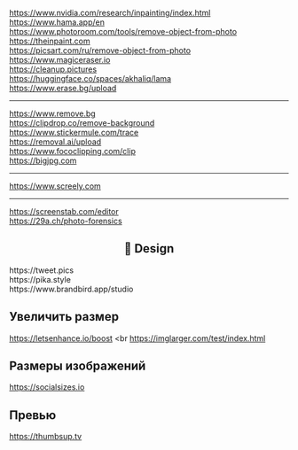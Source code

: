 https://www.nvidia.com/research/inpainting/index.html
<br>
https://www.hama.app/en
<br>
https://www.photoroom.com/tools/remove-object-from-photo
<br>
https://theinpaint.com
<br>
https://picsart.com/ru/remove-object-from-photo
<br>
https://www.magiceraser.io
<br>
https://cleanup.pictures
<br>
https://huggingface.co/spaces/akhaliq/lama
<br>
https://www.erase.bg/upload

---

https://www.remove.bg
<br>
https://clipdrop.co/remove-background
<br>
https://www.stickermule.com/trace
<br>
https://removal.ai/upload
<br>
https://www.fococlipping.com/clip
<br>
https://bigjpg.com

---

https://www.screely.com

---

https://screenstab.com/editor
<br>
https://29a.ch/photo-forensics

<h2 align="center">🎨 Design</h2>
https://tweet.pics
<br>
https://pika.style
<br>
https://www.brandbird.app/studio

## Увеличить размер
https://letsenhance.io/boost
<br
https://imglarger.com/test/index.html

## Размеры изображений
https://socialsizes.io

## Превью
https://thumbsup.tv
